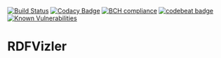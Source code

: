 [![Build Status](https://travis-ci.org/mgskjaeveland/rdfvizler.svg?branch=develop)](https://travis-ci.org/mgskjaeveland/rdfvizler)
[![Codacy Badge](https://api.codacy.com/project/badge/Grade/5e38c0b5c6884a67890dcafb112c1ba5)](https://www.codacy.com/app/m-g-skjaeveland/rdfvizler?utm_source=github.com&amp;utm_medium=referral&amp;utm_content=mgskjaeveland/rdfvizler&amp;utm_campaign=Badge_Grade)
[![BCH compliance](https://bettercodehub.com/edge/badge/mgskjaeveland/rdfvizler?branch=develop)](https://bettercodehub.com/edge/badge/mgskjaeveland/rdfvizler?branch=develop)
[![codebeat badge](https://codebeat.co/badges/5bd18d8a-6496-4142-bd6e-e7a65934de5d)](https://codebeat.co/projects/github-com-mgskjaeveland-rdfvizler-develop)
[![Known Vulnerabilities](https://snyk.io/test/github/mgskjaeveland/rdfvizler/develop/badge.svg)](https://snyk.io/test/github/mgskjaeveland/rdfvizler/develop)

# RDFVizler
